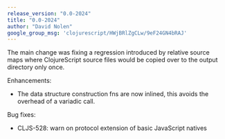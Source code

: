 ```yaml
---
release_version: "0.0-2024"
title: "0.0-2024"
author: "David Nolen"
google_group_msg: 'clojurescript/HWjBRlZgCLw/9eF24GN4bRAJ'
---
```


The main change was fixing a regression introduced by relative source
maps where ClojureScript source files would be copied over to the output
directory only once.

Enhancements:

* The data structure construction fns are now inlined, this
  avoids the overhead of a variadic call.

Bug fixes:

* CLJS-528: warn on protocol extension of basic JavaScript natives

